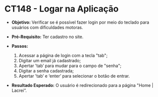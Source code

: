 # CT148 - Logar na Aplicação

- **Objetivo:** Verificar se é possível fazer login por meio do teclado para usuários com dificuldades motoras.

- **Pré-Requisito:** Ter cadastro no site.

- **Passos:**
    1. Acessar a página de login com a tecla "tab";
    2. Digitar um email já cadastrado;
    3. Apertar 'tab’ para mudar para o campo de "senha";
    4. Digitar a senha cadastrada;
    5. Apertar 'tab’ e ‘enter’ para selecionar o botão de entrar. 
    
- **Resultado Esperado:** O usuário é redirecionado para a página "Home | Lacrei”.